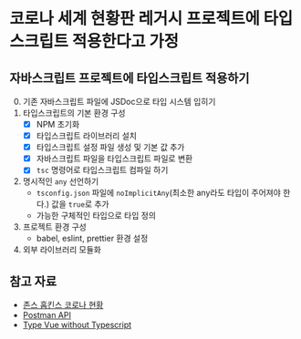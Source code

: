 # 코로나 세계 현황판 레거시 프로젝트에 타입스크립트 적용한다고 가정


## 자바스크립트 프로젝트에 타입스크립트 적용하기

0. 기존 자바스크립트 파일에 JSDoc으로 타입 시스템 입히기
1. 타입스크립트의 기본 환경 구성
   * [x] NPM 초기화 
   * [x] 타입스크립트 라이브러리 설치
   * [x] 타입스크립트 설정 파일 생성 및 기본 값 추가
   * [x] 자바스크립트 파일을 타입스크립트 파일로 변환
   * [x] `tsc` 명령어로 타입스크립트 컴파일 하기 
2. 명시적인 `any` 선언하기
   * `tsconfig.json` 파일에 `noImplicitAny`(최소한 any라도 타입이 주어져야 한다.) 값을 `true`로 추가
   * 가능한 구체적인 타입으로 타입 정의
3. 프로젝트 환경 구성
   * babel, eslint, prettier 환경 설정
4. 외부 라이브러리 모듈화
  
## 참고 자료

- [존스 홉킨스 코로나 현황](https://www.arcgis.com/apps/opsdashboard/index.html#/bda7594740fd40299423467b48e9ecf6)
- [Postman API](https://documenter.getpostman.com/view/10808728/SzS8rjbc?version=latest#27454960-ea1c-4b91-a0b6-0468bb4e6712)
- [Type Vue without Typescript](https://blog.usejournal.com/type-vue-without-typescript-b2b49210f0b)